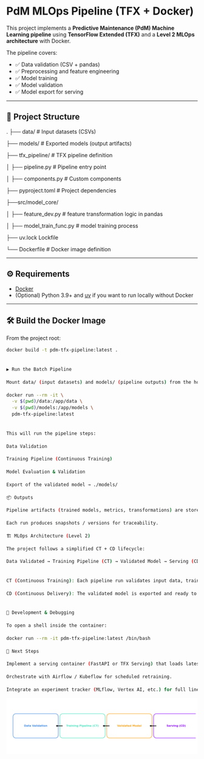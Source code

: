 # PdM MLOps Pipeline (TFX + Docker)

This project implements a **Predictive Maintenance (PdM) Machine Learning pipeline** using **TensorFlow Extended (TFX)** and a **Level 2 MLOps architecture** with Docker.  

The pipeline covers:
- ✅ Data validation (CSV + pandas)
- ✅ Preprocessing and feature engineering
- ✅ Model training
- ✅ Model validation
- ✅ Model export for serving

---

## 📂 Project Structure

.
├── data/ # Input datasets (CSVs)

├── models/ # Exported models (output artifacts)

├── tfx_pipeline/ # TFX pipeline definition

│ ├── pipeline.py # Pipeline entry point

│ ├── components.py # Custom components

├── pyproject.toml # Project dependencies

├──src/model_core/

│ ├── feature_dev.py # feature transformation logic in pandas

│ ├── model_train_func.py # model training process

├── uv.lock Lockfile

└── Dockerfile # Docker image definition


---

## ⚙️ Requirements

- [Docker](https://docs.docker.com/get-docker/)  
- (Optional) Python 3.9+ and [uv](https://github.com/astral-sh/uv) if you want to run locally without Docker  

---

## 🛠 Build the Docker Image

From the project root:

```bash
docker build -t pdm-tfx-pipeline:latest .


▶️ Run the Batch Pipeline

Mount data/ (input datasets) and models/ (pipeline outputs) from the host:

docker run --rm -it \
  -v $(pwd)/data:/app/data \
  -v $(pwd)/models:/app/models \
  pdm-tfx-pipeline:latest


This will run the pipeline steps:

Data Validation

Training Pipeline (Continuous Training)

Model Evaluation & Validation

Export of the validated model → ./models/

📦 Outputs

Pipeline artifacts (trained models, metrics, transformations) are stored in ./models.

Each run produces snapshots / versions for traceability.

🏗 MLOps Architecture (Level 2)

The project follows a simplified CT + CD lifecycle:

Data Validated → Training Pipeline (CT) → Validated Model → Serving (CD)


CT (Continuous Training): Each pipeline run validates input data, trains, and versions models.

CD (Continuous Delivery): The validated model is exported and ready to be deployed in a serving container.


🧪 Development & Debugging

To open a shell inside the container:

docker run --rm -it pdm-tfx-pipeline:latest /bin/bash

🚀 Next Steps

Implement a serving container (FastAPI or TFX Serving) that loads latest_model from ./models.

Orchestrate with Airflow / Kubeflow for scheduled retraining.

Integrate an experiment tracker (MLflow, Vertex AI, etc.) for full lineage and monitoring.

```

![alt text](image.png)